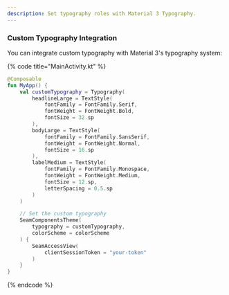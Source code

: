 ```yaml
---
description: Set typography roles with Material 3 Typography.
---
```


### Custom Typography Integration

You can integrate custom typography with Material 3's typography system:

{% code title="MainActivity.kt" %}
```kotlin
@Composable
fun MyApp() {
    val customTypography = Typography(
        headlineLarge = TextStyle(
            fontFamily = FontFamily.Serif,
            fontWeight = FontWeight.Bold,
            fontSize = 32.sp
        ),
        bodyLarge = TextStyle(
            fontFamily = FontFamily.SansSerif,
            fontWeight = FontWeight.Normal,
            fontSize = 16.sp
        ),
        labelMedium = TextStyle(
            fontFamily = FontFamily.Monospace,
            fontWeight = FontWeight.Medium,
            fontSize = 12.sp,
            letterSpacing = 0.5.sp
        )
    )

    // Set the custom typography
    SeamComponentsTheme(
        typography = customTypography,
        colorScheme = colorScheme
    ) {
        SeamAccessView(
            clientSessionToken = "your-token"
        )
    }
}
```
{% endcode %}